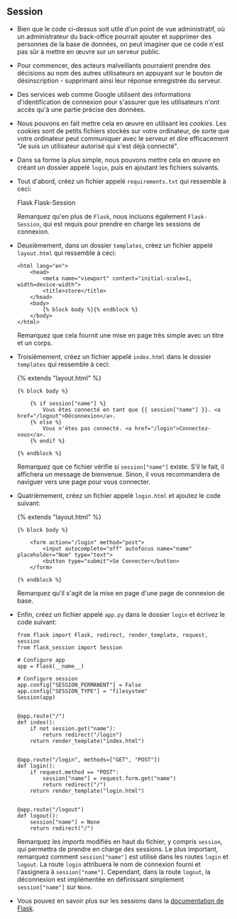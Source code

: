 Session
-------

*   Bien que le code ci-dessus soit utile d'un point de vue administratif, où un administrateur du back-office pourrait ajouter et supprimer des personnes de la base de données, on peut imaginer que ce code n'est pas sûr à mettre en œuvre sur un serveur public.
*   Pour commencer, des acteurs malveillants pourraient prendre des décisions au nom des autres utilisateurs en appuyant sur le bouton de désinscription - supprimant ainsi leur réponse enregistrée du serveur.
*   Des services web comme Google utilisent des informations d'identification de connexion pour s'assurer que les utilisateurs n'ont accès qu'à une partie précise des données.
*   Nous pouvons en fait mettre cela en œuvre en utilisant les _cookies_. Les cookies sont de petits fichiers stockés sur votre ordinateur, de sorte que votre ordinateur peut communiquer avec le serveur et dire efficacement "Je suis un utilisateur autorisé qui s'est déjà connecté".
*   Dans sa forme la plus simple, nous pouvons mettre cela en œuvre en créant un dossier appelé `login`, puis en ajoutant les fichiers suivants.
*   Tout d'abord, créez un fichier appelé `requirements.txt` qui ressemble à ceci:

       Flask
       Flask-Session


    Remarquez qu'en plus de `Flask`, nous incluons également `Flask-Session`, qui est requis pour prendre en charge les sessions de connexion.

*   Deuxièmement, dans un dossier `templates`, créez un fichier appelé `layout.html` qui ressemble à ceci:

       <!DOCTYPE html>

        <html lang="en">
            <head>
                <meta name="viewport" content="initial-scale=1, width=device-width">
                <title>store</title>
            </head>
            <body>
                {% block body %}{% endblock %}
            </body>
        </html> 
    
    Remarquez que cela fournit une mise en page très simple avec un titre et un corps.

*   Troisièmement, créez un fichier appelé `index.html` dans le dossier `templates` qui ressemble à ceci:

       {% extends "layout.html" %}

        {% block body %}

            {% if session["name"] %}
                Vous êtes connecté en tant que {{ session["name"] }}. <a href="/logout">Déconnexion</a>.
            {% else %}
                Vous n'êtes pas connecté. <a href="/login">Connectez-vous</a>.
            {% endif %}

        {% endblock %}
    
    Remarquez que ce fichier vérifie si `session["name"]` existe. S'il le fait, il affichera un message de bienvenue. Sinon, il vous recommandera de naviguer vers une page pour vous connecter.

*   Quatrièmement, créez un fichier appelé `login.html` et ajoutez le code suivant:

       {% extends "layout.html" %}

        {% block body %}

            <form action="/login" method="post">
                <input autocomplete="off" autofocus name="name" placeholder="Nom" type="text">
                <button type="submit">Se Connecter</button>
            </form>

        {% endblock %}
    
    Remarquez qu'il s'agit de la mise en page d'une page de connexion de base.

*   Enfin, créez un fichier appelé `app.py` dans le dossier `login` et écrivez le code suivant:

        from flask import Flask, redirect, render_template, request, session
        from flask_session import Session

        # Configure app
        app = Flask(__name__)

        # Configure session
        app.config["SESSION_PERMANENT"] = False
        app.config["SESSION_TYPE"] = "filesystem"
        Session(app)


        @app.route("/")
        def index():
            if not session.get("name"):
                return redirect("/login")
            return render_template("index.html")


        @app.route("/login", methods=["GET", "POST"])
        def login():
            if request.method == "POST":
                session["name"] = request.form.get("name")
                return redirect("/")
            return render_template("login.html")


        @app.route("/logout")
        def logout():
            session["name"] = None
            return redirect("/")

    Remarquez les _imports_ modifiés en haut du fichier, y compris `session`, qui permettra de prendre en charge des sessions. Le plus important, remarquez comment `session["name"]` est utilisé dans les routes `login` et `logout`. La route `login` attribuera le nom de connexion fourni et l'assignera à `session["name"]`. Cependant, dans la route `logout`, la déconnexion est implémentée en définissant simplement `session["name"]` sur `None`.

*   Vous pouvez en savoir plus sur les sessions dans la [documentation de Flask](https://flask.palletsprojects.com/en/2.2.x/api/?highlight=session#flask.session).